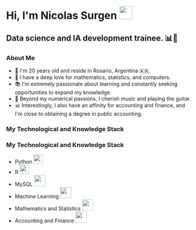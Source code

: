 <h1> Hi, I'm Nicolas Surgen <img src="https://raw.githubusercontent.com/iampavangandhi/iampavangandhi/master/gifs/Hi.gif" width="35px"></h1>

<h2>Data science and IA development trainee. 📊🤖</h2>

### About Me
- 🎉 I'm 20 years old and reside in Rosario, Argentina 🇦🇷.
- 🔢 I have a deep love for mathematics, statistics, and computers.
- 📚 I'm extremely passionate about learning and constantly seeking opportunities to expand my knowledge.
- 🎸 Beyond my numerical passions, I cherish music and playing the guitar.
- 📊 Interestingly, I also have an affinity for accounting and finance, and I'm close to obtaining a degree in public accounting.

### My Technological and Knowledge Stack

### My Technological and Knowledge Stack
<ul>
 <li> Python <img src="https://github.com/nicosurgen/nicosurgen/assets/132420830/88a39bf5-c7ac-4a33-b757-f210d5865de0" width="25px"></li>
<li> R <img src="https://github.com/nicosurgen/nicosurgen/assets/132420830/3e0740cc-35a7-45a6-add4-23a82bccc01b" width="25px"></li>
<li> MySQL <img src="https://github.com/nicosurgen/nicosurgen/assets/132420830/6005e4e9-f1b8-4801-a4ae-1c953ef77bbf" width="30px"></li>
<li> Machine Learning <img src="https://github.com/nicosurgen/nicosurgen/assets/132420830/5905edd9-9513-431d-8f00-951b88207723"  width="30px"></li>
<li> Mathematics and Statistics <img src="https://github.com/nicosurgen/nicosurgen/assets/132420830/4c2a8d72-6c9c-43a3-a4d2-22e0fefdc020"  width="30px"></li>
<li> Accounting and Finance  <img src="https://github.com/nicosurgen/nicosurgen/assets/132420830/848273e4-4404-4a59-a407-2c5b73fb490a"  width="30px"></li>
</ul>
